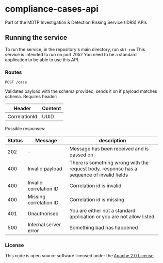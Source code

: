 
# compliance-cases-api
Part of the MDTP Investigation & Detection Risking Service (IDRS) APIs

## Running the service
To run the service, in the repository's main directory, run ```sbt run```
This service is intended to run on port 7052
You need to be a standard application to be able to use this API.

### Routes
    POST /case

Validates payload with the schema provided; sends it on if payload matches schema. Requires header:

Header | Content
-------|--------
CorrelationId | UUID

Possible responses:

Status | Message | description
-------|--------|----------
202 | - | Message has been received and is passed on.
400 | Invalid payload           | There is something wrong with the request body. response has a sequence of invalid fields
400 | Invalid correlation ID    | Correlation id is invalid
400 | Missing correlation ID    | Correlation id is missing 
401 | Unauthorised              | You are either not a standard application or you are not allow listed
500 | Internal server error     | Something bad has happened

### License

This code is open source software licensed under the [Apache 2.0 License]("http://www.apache.org/licenses/LICENSE-2.0.html").
